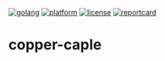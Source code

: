 [![golang](https://img.shields.io/badge/powered_by-Go-3362c2.svg?style=flat-square)](https://golang.org)
[![platform](https://img.shields.io/badge/platform-Any-ec2eb4.svg?style=flat-square)]()
[![license](https://img.shields.io/github/license/mashape/apistatus.svg?style=flat-square)](LICENSE)
[![reportcard](https://goreportcard.com/badge/github.com/bjwschaap/copper-caple?style=flat-square)](https://goreportcard.com/report/github.com/bjwschaap/copper-caple)
# copper-caple
